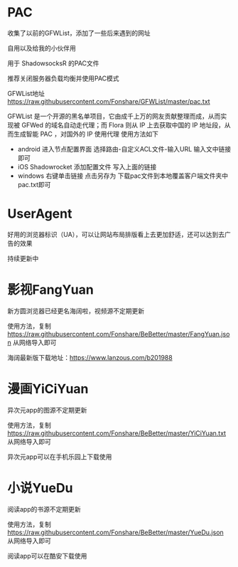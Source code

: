 # PAC

收集了以前的GFWList，添加了一些后来遇到的网址

自用以及给我的小伙伴用

用于 ShadowsocksR 的PAC文件

推荐关闭服务器负载均衡并使用PAC模式

GFWList地址 https://raw.githubusercontent.com/Fonshare/GFWList/master/pac.txt

GFWList 是一个开源的黑名单项目，它由成千上万的网友贡献整理而成，从而实现被 GFWed 的域名自动走代理；而 Flora 则从 IP 上去获取中国的 IP 地址段，从而生成智能 PAC ，对国外的 IP 使用代理 使用方法如下

- android 进入节点配置界面 选择路由-自定义ACL文件-输入URL 输入文中链接即可
- iOS Shadowrocket 添加配置文件 写入上面的链接
- windows 右键单击链接 点击另存为 下载pac文件到本地覆盖客户端文件夹中pac.txt即可

# UserAgent

好用的浏览器标识（UA），可以让网站布局排版看上去更加舒适，还可以达到去广告的效果

持续更新中

# 影视FangYuan

新方圆浏览器已经更名海阔啦，视频源不定期更新

使用方法，复制 https://raw.githubusercontent.com/Fonshare/BeBetter/master/FangYuan.json 从网络导入即可

海阔最新版下载地址：https://www.lanzous.com/b201988

# 漫画YiCiYuan

异次元app的图源不定期更新

使用方法，复制 https://raw.githubusercontent.com/Fonshare/BeBetter/master/YiCiYuan.txt 从网络导入即可

异次元app可以在手机乐园上下载使用

# 小说YueDu

阅读app的书源不定期更新

使用方法，复制 https://raw.githubusercontent.com/Fonshare/BeBetter/master/YueDu.json 从网络导入即可

阅读app可以在酷安下载使用

